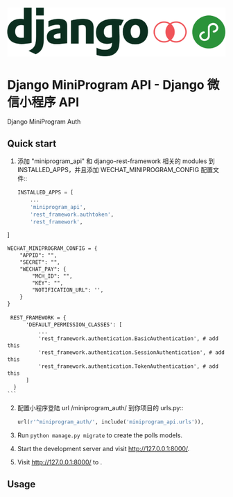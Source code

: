 ![django_miniprogram_api](./LOGO/django_miniprogram_api.png)

Django MiniProgram API - Django 微信小程序 API
============================================

Django MiniProgram Auth

Quick start
-----------

1. 添加 "miniprogram_api" 和 django-rest-framework 相关的 modules 到 INSTALLED_APPS，并且添加 WECHAT_MINIPROGRAM_CONFIG 配置文件::
  
    ```python
    INSTALLED_APPS = [
        ...
        'miniprogram_api',
        'rest_framework.authtoken',
        'rest_framework',
]
    
    WECHAT_MINIPROGRAM_CONFIG = {
        "APPID": "",
        "SECRET": "",
        "WECHAT_PAY": {
            "MCH_ID": "",
            "KEY": "",
            "NOTIFICATION_URL": '',
        }
    }
    
     REST_FRAMEWORK = {
          'DEFAULT_PERMISSION_CLASSES': [
              ...
              'rest_framework.authentication.BasicAuthentication', # add this
              'rest_framework.authentication.SessionAuthentication', # add this
              'rest_framework.authentication.TokenAuthentication', # add this
          ]
      }
    ```
    
    
    
2. 配置小程序登陆 url /miniprogram_auth/ 到你项目的 urls.py::

    ```python
    url(r'^miniprogram_auth/', include('miniprogram_api.urls')),
    ```

    

3. Run `python manage.py migrate` to create the polls models.

4. Start the development server and visit http://127.0.0.1:8000/.

5. Visit http://127.0.0.1:8000/ to .

Usage
-----